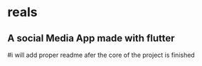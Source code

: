 # reals

## A social Media App made with flutter

#i will add proper readme afer the core of the project is finished

